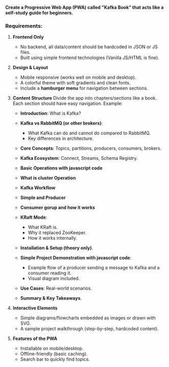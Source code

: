 **Create a Progressive Web App (PWA) called "Kafka Book" that acts like a self-study guide for beginners.**

### Requirements:

1. **Frontend Only**

   * No backend, all data/content should be hardcoded in JSON or JS files.
   * Built using simple frontend technologies (Vanilla JS/HTML is fine).

2. **Design & Layout**

   * Mobile responsive (works well on mobile and desktop).
   * A colorful theme with soft gradients and clean fonts.
   * Include a **hamburger menu** for navigation between sections.

3. **Content Structure**
   Divide the app into chapters/sections like a book. Each section should have easy navigation. Example:

   * **Introduction**: What is Kafka?
   * **Kafka vs RabbitMQ (or other brokers)**:

     * What Kafka can do and cannot do compared to RabbitMQ.
     * Key differences in architecture.
   * **Core Concepts**: Topics, partitions, producers, consumers, brokers.
   * **Kafka Ecosystem**: Connect, Streams, Schema Registry.
    * **Basic Operations with javascript code**
    * **What is cluster Operation**
    * **Kafka Workflow**
    * **Simple and Producer**
    * **Consumer gorup and how it works**
   * **KRaft Mode**:

     * What KRaft is.
     * Why it replaced ZooKeeper.
     * How it works internally.
   * **Installation & Setup (theory only)**.
   * **Simple Project Demonstration with javascript code**:

     * Example flow of a producer sending a message to Kafka and a consumer reading it.
     * Visual diagram included.
   * **Use Cases**: Real-world scenarios.
   * **Summary & Key Takeaways**.

4. **Interactive Elements**

   * Simple diagrams/flowcharts embedded as images or drawn with SVG.
   * A sample project walkthrough (step-by-step, hardcoded content).

5. **Features of the PWA**

   * Installable on mobile/desktop.
   * Offline-friendly (basic caching).
   * Search bar to quickly find topics.
